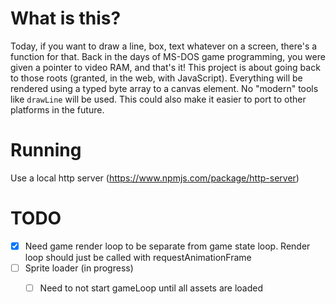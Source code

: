 # What is this?
Today, if you want to draw a line, box, text whatever on a screen, there's a function for that. Back in the days of MS-DOS game programming, you were given a pointer to video RAM, and that's it! This project is about going back to those roots (granted, in the web, with JavaScript). Everything will be rendered using a typed byte array to a canvas element. No "modern" tools like `drawLine` will be used. This could also make it easier to port to other platforms in the future.

# Running
Use a local http server (https://www.npmjs.com/package/http-server)

# TODO
- [x] Need game render loop to be separate from game state loop. Render loop should just be called with requestAnimationFrame
- [ ] Sprite loader (in progress)
  - [ ] Need to not start gameLoop until all assets are loaded

